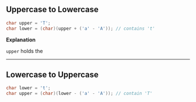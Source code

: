 ## Uppercase to Lowercase

```java
char upper = 'T';  
char lower = (char)(upper + ('a' - 'A')); // contains 't'
```

**Explanation**

`upper` holds the 

---

## Lowercase to Uppercase

```java
char lower = 't';  
char upper = (char)(lower - ('a' - 'A')); // contain 'T'
```

